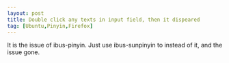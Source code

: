 ```yaml
---
layout: post
title: Double click any texts in input field, then it dispeared
tag: [Ubuntu,Pinyin,Firefox]
---
```


It is the issue of ibus-pinyin. Just use ibus-sunpinyin to instead of it, and the issue gone.
